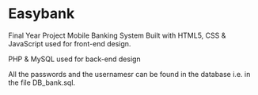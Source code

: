 # Easybank
Final Year Project Mobile Banking System
Built with
HTML5, CSS & JavaScript used for front-end design.

PHP & MySQL used for back-end design

All the passwords and the usernamesr can be found in the database i.e. in the file DB_bank.sql.

